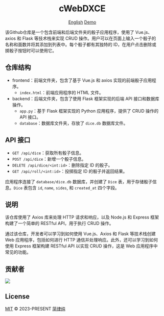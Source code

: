 <h1 align="center">
    cWebDXCE
</h1>

<p align="center">
  <a href="/README.md">English</a>
  <a href="">Demo</a>
</p>

该Github仓库是一个包含前端和后端文件夹的骰子应用程序，使用了 Vue.js、axios 和 Flask 等技术栈来实现 CRUD 操作。用户可以在页面上输入一个骰子的名称和面数并将其添加到列表中。每个骰子都有其独特的 ID，在用户点击删除或掷骰子按钮时可以使用它。

仓库结构
-------

- frontend：前端文件夹，包含了基于 Vue.js 和 axios 实现的前端骰子应用程序。
  - `index.html`：前端应用程序的 HTML 文件。
- backend：后端文件夹，包含了使用 Flask 框架实现的后端 API 接口和数据库操作。
  - `app.py`：基于 Flask 框架实现的 Python 应用程序，提供了 CRUD 操作的 API 接口。
  - `database`：数据库文件夹，存放了 `dice.db` 数据库文件。

API 接口
--------

- `GET /api/dice`：获取所有骰子信息。
- `POST /api/dice`：新增一个骰子信息。
- `DELETE /api/dice/<int:id>`：删除指定 ID 的骰子。
- `GET /api/roll/<int:id>`：投掷指定 ID 的骰子并返回结果。

应用程序连接了 `database/dice.db` 数据库，并创建了 `Dice` 表，用于存储骰子信息。`Dice` 表包含 `id`, `name`, `sides`, 和 `created_at` 四个字段。

说明
----

该仓库使用了 Axios 库来处理 HTTP 请求和响应，以及 Node.js 和 Express 框架构建了一个简单的 RESTful API，用于执行 CRUD 操作。

通过该仓库，开发者可以学习到如何使用 Vue.js、Axios 和 Flask 等技术栈创建 Web 应用程序，包括如何进行 HTTP 通信并处理响应。此外，还可以学习到如何使用 Express 框架构建 RESTful API 以实现 CRUD 操作，这是 Web 应用程序中常见的功能。

贡献者
-----

<a href="https://github.com/HsiangNianian/cWebDXCE/graphs/contributors">
  <img src="https://contrib.rocks/image?repo=HsiangNianian/cWebDXCE" />
</a>

License
-------

[MIT](https://github.com/HsiangNianian/cWebDXCE/blob/main/LICENSE) © 2023-PRESENT [简律纯](https://github.com/HsiangNianian)
